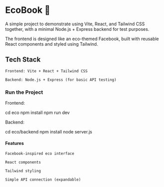 # EcoBook 🌿

A simple project to demonstrate using Vite, React, and Tailwind CSS together, with a minimal Node.js + Express backend for test purposes.

The frontend is designed like an eco-themed Facebook, built with reusable React components and styled using Tailwind.

## Tech Stack

    Frontend: Vite + React + Tailwind CSS

    Backend: Node.js + Express (for basic API testing)

### Run the Project

Frontend:

  cd eco
  npm install
  npm run dev

Backend:

  cd eco/backend
  npm install
  node server.js

#### Features

    Facebook-inspired eco interface

    React components

    Tailwind styling

    Simple API connection (expandable)



